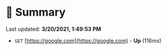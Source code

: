 # 📖 Summary
Last updated: **3/20/2021, 1:49:53 PM**

- `GET` [https://google.com](https://google.com) - **Up** (116ms)
